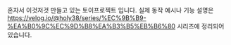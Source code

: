 혼자서 이것저것 만들고 있는 토이프로젝트 입니다. 
실제 동작 예시나 기능 설명은 
https://velog.io/@holy38/series/%EC%9B%B9-%EA%B0%9C%EC%9D%B8%EA%B3%B5%EB%B6%80 
시리즈에 정리되어 있습니다.
